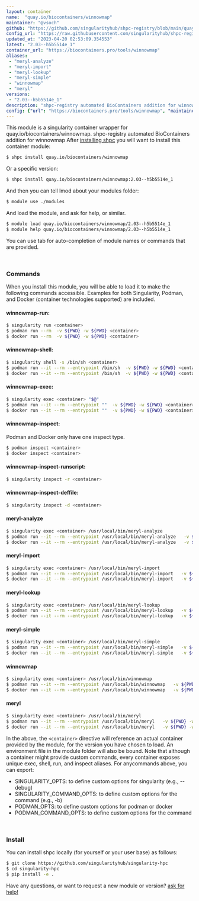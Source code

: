 ```yaml
---
layout: container
name:  "quay.io/biocontainers/winnowmap"
maintainer: "@vsoch"
github: "https://github.com/singularityhub/shpc-registry/blob/main/quay.io/biocontainers/winnowmap/container.yaml"
config_url: "https://raw.githubusercontent.com/singularityhub/shpc-registry/main/quay.io/biocontainers/winnowmap/container.yaml"
updated_at: "2023-04-20 02:53:09.354553"
latest: "2.03--h5b5514e_1"
container_url: "https://biocontainers.pro/tools/winnowmap"
aliases:
 - "meryl-analyze"
 - "meryl-import"
 - "meryl-lookup"
 - "meryl-simple"
 - "winnowmap"
 - "meryl"
versions:
 - "2.03--h5b5514e_1"
description: "shpc-registry automated BioContainers addition for winnowmap"
config: {"url": "https://biocontainers.pro/tools/winnowmap", "maintainer": "@vsoch", "description": "shpc-registry automated BioContainers addition for winnowmap", "latest": {"2.03--h5b5514e_1": "sha256:e38b81b7d387ce4f38b290c83ad06a84f26331c4e9decfd503b8ddbf4a931aa9"}, "tags": {"2.03--h5b5514e_1": "sha256:e38b81b7d387ce4f38b290c83ad06a84f26331c4e9decfd503b8ddbf4a931aa9"}, "docker": "quay.io/biocontainers/winnowmap", "aliases": {"meryl-analyze": "/usr/local/bin/meryl-analyze", "meryl-import": "/usr/local/bin/meryl-import", "meryl-lookup": "/usr/local/bin/meryl-lookup", "meryl-simple": "/usr/local/bin/meryl-simple", "winnowmap": "/usr/local/bin/winnowmap", "meryl": "/usr/local/bin/meryl"}}
---
```


This module is a singularity container wrapper for quay.io/biocontainers/winnowmap.
shpc-registry automated BioContainers addition for winnowmap
After [installing shpc](#install) you will want to install this container module:


```bash
$ shpc install quay.io/biocontainers/winnowmap
```

Or a specific version:

```bash
$ shpc install quay.io/biocontainers/winnowmap:2.03--h5b5514e_1
```

And then you can tell lmod about your modules folder:

```bash
$ module use ./modules
```

And load the module, and ask for help, or similar.

```bash
$ module load quay.io/biocontainers/winnowmap/2.03--h5b5514e_1
$ module help quay.io/biocontainers/winnowmap/2.03--h5b5514e_1
```

You can use tab for auto-completion of module names or commands that are provided.

<br>

### Commands

When you install this module, you will be able to load it to make the following commands accessible.
Examples for both Singularity, Podman, and Docker (container technologies supported) are included.

#### winnowmap-run:

```bash
$ singularity run <container>
$ podman run --rm  -v ${PWD} -w ${PWD} <container>
$ docker run --rm  -v ${PWD} -w ${PWD} <container>
```

#### winnowmap-shell:

```bash
$ singularity shell -s /bin/sh <container>
$ podman run --it --rm --entrypoint /bin/sh  -v ${PWD} -w ${PWD} <container>
$ docker run --it --rm --entrypoint /bin/sh  -v ${PWD} -w ${PWD} <container>
```

#### winnowmap-exec:

```bash
$ singularity exec <container> "$@"
$ podman run --it --rm --entrypoint ""  -v ${PWD} -w ${PWD} <container> "$@"
$ docker run --it --rm --entrypoint ""  -v ${PWD} -w ${PWD} <container> "$@"
```

#### winnowmap-inspect:

Podman and Docker only have one inspect type.

```bash
$ podman inspect <container>
$ docker inspect <container>
```

#### winnowmap-inspect-runscript:

```bash
$ singularity inspect -r <container>
```

#### winnowmap-inspect-deffile:

```bash
$ singularity inspect -d <container>
```


#### meryl-analyze

```bash
$ singularity exec <container> /usr/local/bin/meryl-analyze
$ podman run --it --rm --entrypoint /usr/local/bin/meryl-analyze   -v ${PWD} -w ${PWD} <container> -c " $@"
$ docker run --it --rm --entrypoint /usr/local/bin/meryl-analyze   -v ${PWD} -w ${PWD} <container> -c " $@"
```


#### meryl-import

```bash
$ singularity exec <container> /usr/local/bin/meryl-import
$ podman run --it --rm --entrypoint /usr/local/bin/meryl-import   -v ${PWD} -w ${PWD} <container> -c " $@"
$ docker run --it --rm --entrypoint /usr/local/bin/meryl-import   -v ${PWD} -w ${PWD} <container> -c " $@"
```


#### meryl-lookup

```bash
$ singularity exec <container> /usr/local/bin/meryl-lookup
$ podman run --it --rm --entrypoint /usr/local/bin/meryl-lookup   -v ${PWD} -w ${PWD} <container> -c " $@"
$ docker run --it --rm --entrypoint /usr/local/bin/meryl-lookup   -v ${PWD} -w ${PWD} <container> -c " $@"
```


#### meryl-simple

```bash
$ singularity exec <container> /usr/local/bin/meryl-simple
$ podman run --it --rm --entrypoint /usr/local/bin/meryl-simple   -v ${PWD} -w ${PWD} <container> -c " $@"
$ docker run --it --rm --entrypoint /usr/local/bin/meryl-simple   -v ${PWD} -w ${PWD} <container> -c " $@"
```


#### winnowmap

```bash
$ singularity exec <container> /usr/local/bin/winnowmap
$ podman run --it --rm --entrypoint /usr/local/bin/winnowmap   -v ${PWD} -w ${PWD} <container> -c " $@"
$ docker run --it --rm --entrypoint /usr/local/bin/winnowmap   -v ${PWD} -w ${PWD} <container> -c " $@"
```


#### meryl

```bash
$ singularity exec <container> /usr/local/bin/meryl
$ podman run --it --rm --entrypoint /usr/local/bin/meryl   -v ${PWD} -w ${PWD} <container> -c " $@"
$ docker run --it --rm --entrypoint /usr/local/bin/meryl   -v ${PWD} -w ${PWD} <container> -c " $@"
```



In the above, the `<container>` directive will reference an actual container provided
by the module, for the version you have chosen to load. An environment file in the
module folder will also be bound. Note that although a container
might provide custom commands, every container exposes unique exec, shell, run, and
inspect aliases. For anycommands above, you can export:

 - SINGULARITY_OPTS: to define custom options for singularity (e.g., --debug)
 - SINGULARITY_COMMAND_OPTS: to define custom options for the command (e.g., -b)
 - PODMAN_OPTS: to define custom options for podman or docker
 - PODMAN_COMMAND_OPTS: to define custom options for the command

<br>

### Install

You can install shpc locally (for yourself or your user base) as follows:

```bash
$ git clone https://github.com/singularityhub/singularity-hpc
$ cd singularity-hpc
$ pip install -e .
```

Have any questions, or want to request a new module or version? [ask for help!](https://github.com/singularityhub/singularity-hpc/issues)